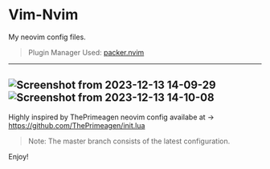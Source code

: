 # Vim-Nvim
My neovim config files.

>Plugin Manager Used: [packer.nvim](https://github.com/wbthomason/packer.nvim)
---

![Screenshot from 2023-12-13 14-09-29](https://github.com/Ashwani1330/Vim-Nvim/assets/84962178/9436e407-25e8-43b2-bea8-ea4fd66696b4)
![Screenshot from 2023-12-13 14-10-08](https://github.com/Ashwani1330/Vim-Nvim/assets/84962178/185f88b6-dc42-4290-b91a-1be1cd9f346b)
--

Highly inspired by ThePrimeagen neovim config availabe at -> https://github.com/ThePrimeagen/init.lua

>Note: The master branch consists of the latest configuration.

Enjoy!
